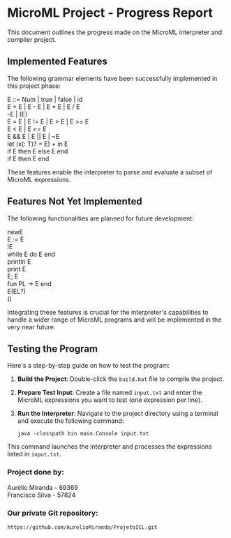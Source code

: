# MicroML Project - Progress Report

This document outlines the progress made on the MicroML interpreter and compiler project.

## Implemented Features
The following grammar elements have been successfully implemented in this project phase:

E ::= Num | true | false | id   
E + E | E - E | E * E | E / E  
-E | (E)  
E = E | E != E | E > E | E >= E  
E < E | E <= E  
E && E | E || E | ~E  
let (x(: T)? = E) + in E  
if E then E else E end  
if E then E end

These features enable the interpreter to parse and evaluate a subset of MicroML expressions.

## Features Not Yet Implemented
The following functionalities are planned for future development:

newE  
E := E  
!E  
while E do E end  
println E  
print E  
E; E  
fun PL -> E end  
E(EL?)  
()

Integrating these features is crucial for the interpreter's capabilities to handle a wider range of MicroML programs and will be implemented in the very near future.

## Testing the Program
Here's a step-by-step guide on how to test the program:

1. **Build the Project**: Double-click the `build.bat` file to compile the project.

2. **Prepare Test Input**: Create a file named `input.txt` and enter the MicroML expressions you want to test (one expression per line).

3. **Run the Interpreter**: Navigate to the project directory using a terminal and execute the following command:

   `java -classpath bin main.Console input.txt`

This command launches the interpreter and processes the expressions listed in `input.txt`.


### Project done by:  
Aurélio Miranda - 69369  
Francisco Silva - 57824  

### Our private Git repository:  
`https://github.com/AurelioMiranda/ProjetoICL.git`